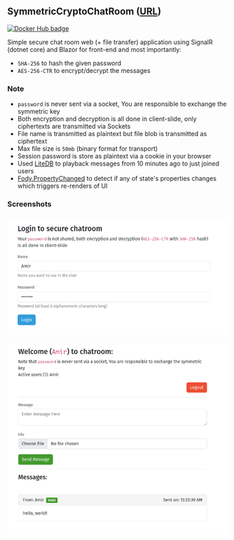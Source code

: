 ## SymmetricCryptoChatRoom ([URL](http://hesamian.myddns.me:5000/))

[![Docker Hub badge][dockerhub-badge]][dockerhub]

Simple secure chat room web (+ file transfer) application using SignalR (dotnet core) and Blazor for front-end and most importantly:
- `SHA-256` to hash the given password
- `AES-256-CTR` to encrypt/decrypt the messages

### Note
- `password` is never sent via a socket, You are responsible to exchange the symmetric key
- Both encryption and decryption is all done in client-slide, only ciphertexts are transmitted via Sockets
- File name is transmitted as plaintext but file blob is transmitted as ciphertext
- Max file size is `50mb` (binary format for transport)
- Session password is store as plaintext via a cookie in your browser
- Used [LiteDB](https://www.litedb.org/) to playback messages from 10 minutes ago to just joined users
- [Fody.PropertyChanged](https://github.com/Fody/PropertyChanged) to detect if any of state's properties changes which triggers re-renders of UI

### Screenshots

![Login](screenshots/blazor/login.png)
--
![Board](screenshots/blazor/board.png)

[dockerhub-badge]: https://img.shields.io/docker/pulls/amir734jj/symmetric-crypto-chatroom
[dockerhub]: https://hub.docker.com/repository/docker/amir734jj/symmetric-crypto-chatroom
